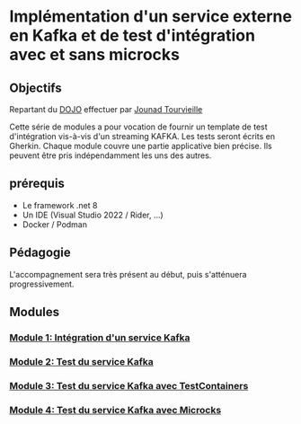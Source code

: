 # Implémentation d'un service externe en Kafka et de test d'intégration avec et sans microcks

## Objectifs

Repartant du [DOJO](https://github.com/jtourvieille/DotNetIntegrationTests/tree/main) effectuer par [Jounad Tourvieille](https://github.com/jtourvieille)

Cette série de modules a pour vocation de fournir un template de test d'intégration vis-à-vis d'un streaming KAFKA. Les tests seront écrits en Gherkin. Chaque module couvre une partie applicative bien précise. Ils peuvent être pris indépendamment les uns des autres.

## prérequis

- Le framework .net 8
- Un IDE (Visual Studio 2022 / Rider, ...)
- Docker / Podman

## Pédagogie

L'accompagnement sera très présent au début, puis s'atténuera progressivement.

## Modules

### [Module 1: Intégration d'un service Kafka](./modules/module%201%20intégration%20d'un%20service%20kafka/readme.md)

### [Module 2: Test du service Kafka](./modules/module%202%20Test%20du%20service%20Kafka/readme.md)

### [Module 3: Test du service Kafka avec TestContainers](./modules/module%203%20Test%20du%20service%20Kafka%20avec%20TestContainers/readme.md)

### [Module 4: Test du service Kafka avec Microcks](./modules/module%204%20Test%20du%20service%20Kafka%20avec%20Microcks/readme.md)
